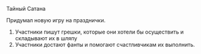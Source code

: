 Тайный Сатана

Придумал новую игру на празднички.

1. Участники пишут грешки, которые они хотели бы осуществить и складывают их в шляпу
2. Участники достают фанты и помогают счастливчикам их выполнить.